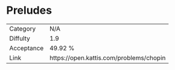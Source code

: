 # Preludes

<table>
    <tr>
        <td>Category</td>
        <td>N/A</td>
    </tr>
    <tr>
        <td>Diffulty</td>
        <td>1.9</td>
    </tr>
    <tr>
        <td>Acceptance</td>
        <td>49.92 %</td>
    </tr>
    <tr>
        <td>Link</td>
        <td>https://open.kattis.com/problems/chopin</td>
    </tr>
</table>